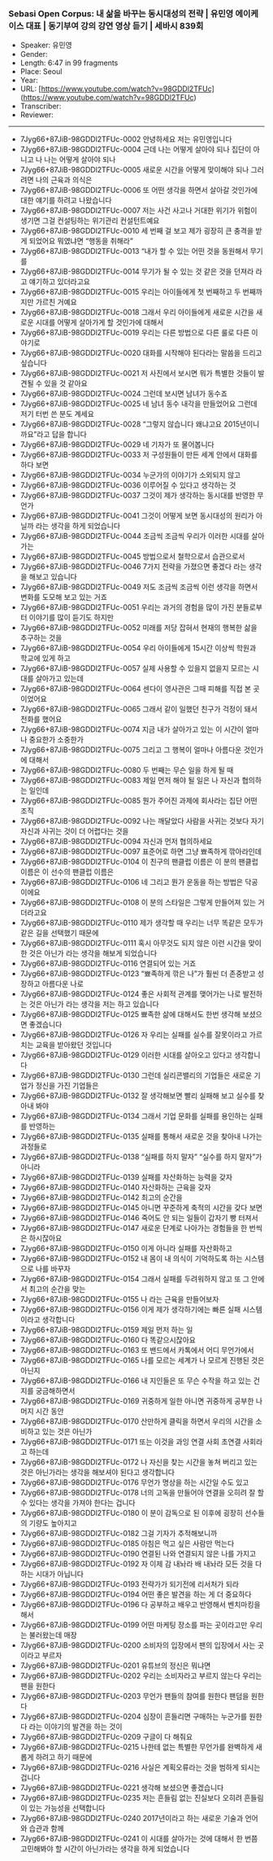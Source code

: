 ### Sebasi Open Corpus: 내 삶을 바꾸는 동시대성의 전략 | 유민영 에이케이스 대표 | 동기부여 강의 강연 영상 듣기 | 세바시 839회

- Speaker: 유민영
- Gender: 
- Length: 6:47 in 99 fragments
- Place: Seoul
- Year: 
- URL: [https://www.youtube.com/watch?v=98GDDl2TFUc] (https://www.youtube.com/watch?v=98GDDl2TFUc)
- Transcriber: 
- Reviewer: 

---

- 7Jyg66+87JiB-98GDDl2TFUc-0002 안녕하세요 저는 유민영입니다
- 7Jyg66+87JiB-98GDDl2TFUc-0004 근데 나는 어떻게 살아야 되나 집단이 아니고 나 나는 어떻게 살아야 되나
- 7Jyg66+87JiB-98GDDl2TFUc-0005 새로운 시간을 어떻게 맞이해야 되나 그러려면 나의 근육과 의식은
- 7Jyg66+87JiB-98GDDl2TFUc-0006 또 어떤 생각을 하면서 살아갈 것인가에 대한 얘기를 하려고 나왔습니다
- 7Jyg66+87JiB-98GDDl2TFUc-0007 저는 사건 사고나 거대한 위기가 위험이 생기면 그걸 컨설팅하는 위기관리 컨설턴트예요
- 7Jyg66+87JiB-98GDDl2TFUc-0010 세 번째 걸 보고 제가 굉장히 큰 충격을 받게 되었어요 뭐였냐면 “행동을 취해라”
- 7Jyg66+87JiB-98GDDl2TFUc-0013 “내가 할 수 있는 어떤 것을 동원해서 무기를
- 7Jyg66+87JiB-98GDDl2TFUc-0014 무기가 될 수 있는 것 같은 것을 던져라 라고 얘기하고 있더라고요
- 7Jyg66+87JiB-98GDDl2TFUc-0015 우리는 아이들에게 첫 번째하고 두 번째까지만 가르친 거예요
- 7Jyg66+87JiB-98GDDl2TFUc-0018 그래서 우리 아이들에게 새로운 시간을 새로운 시대를 어떻게 살아가게 할 것인가에 대해서
- 7Jyg66+87JiB-98GDDl2TFUc-0019 우리는 다른 방법으로 다른 룰로 다른 이야기로
- 7Jyg66+87JiB-98GDDl2TFUc-0020 대화를 시작해야 된다라는 말씀을 드리고 싶습니다
- 7Jyg66+87JiB-98GDDl2TFUc-0021 저 사진에서 보시면 뭐가 특별한 것들이 발견될 수 있을 것 같아요
- 7Jyg66+87JiB-98GDDl2TFUc-0024 그런데 보시면 남녀가 동수죠
- 7Jyg66+87JiB-98GDDl2TFUc-0025 네 남녀 동수 내각을 만들었어요 그런데 저기 터번 쓴 분도 계세요
- 7Jyg66+87JiB-98GDDl2TFUc-0028 “그렇지 않습니다 왜냐고요 2015년이니까요”라고 답을 합니다
- 7Jyg66+87JiB-98GDDl2TFUc-0029 네 기자가 또 물어봅니다
- 7Jyg66+87JiB-98GDDl2TFUc-0033 저 구성원들이 만든 세계 안에서 대화를 하다 보면
- 7Jyg66+87JiB-98GDDl2TFUc-0034 누군가의 이야기가 소외되지 않고
- 7Jyg66+87JiB-98GDDl2TFUc-0036 이루어질 수 있다고 생각하는 것
- 7Jyg66+87JiB-98GDDl2TFUc-0037 그것이 제가 생각하는 동시대를 반영한 무언가
- 7Jyg66+87JiB-98GDDl2TFUc-0041 그것이 어떻게 보면 동시대성의 원리가 아닐까 라는 생각을 하게 되었습니다
- 7Jyg66+87JiB-98GDDl2TFUc-0044 조금씩 조금씩 우리가 이러한 시대를 살아가는
- 7Jyg66+87JiB-98GDDl2TFUc-0045 방법으로서 철학으로서 습관으로서
- 7Jyg66+87JiB-98GDDl2TFUc-0046 7가지 전략을 가졌으면 좋겠다 라는 생각을 해보고 있습니다
- 7Jyg66+87JiB-98GDDl2TFUc-0049 저도 조금씩 조금씩 이런 생각을 하면서 변화를 도모해 보고 있는 거죠
- 7Jyg66+87JiB-98GDDl2TFUc-0051 우리는 과거의 경험을 많이 가진 분들로부터 이야기를 많이 듣기도 하지만
- 7Jyg66+87JiB-98GDDl2TFUc-0052 미래를 저당 잡혀서 현재의 행복한 삶을 추구하는 것을
- 7Jyg66+87JiB-98GDDl2TFUc-0054 우리 아이들에게 15시간 이상씩 학원과 학교에 있게 하고
- 7Jyg66+87JiB-98GDDl2TFUc-0057 실제 사용할 수 있을지 없을지 모르는 시대를 살아가고 있는데
- 7Jyg66+87JiB-98GDDl2TFUc-0064 센다이 영사관은 그때 피해를 직접 본 곳이었어요
- 7Jyg66+87JiB-98GDDl2TFUc-0065 그래서 같이 일했던 친구가 걱정이 돼서 전화를 했어요
- 7Jyg66+87JiB-98GDDl2TFUc-0074 지금 내가 살아가고 있는 이 시간이 얼마나 중요한가 소중한가
- 7Jyg66+87JiB-98GDDl2TFUc-0075 그리고 그 행복이 얼마나 아름다운 것인가에 대해서
- 7Jyg66+87JiB-98GDDl2TFUc-0080 두 번째는 무슨 일을 하게 될 때
- 7Jyg66+87JiB-98GDDl2TFUc-0083 제일 먼저 해야 될 일은 나 자신과 협의하는 일인데
- 7Jyg66+87JiB-98GDDl2TFUc-0085 뭔가 주어진 과제에 회사라는 집단 어떤 조직
- 7Jyg66+87JiB-98GDDl2TFUc-0092 나는 깨달았다 사람을 사귀는 것보다 자기자신과 사귀는 것이 더 어렵다는 것을
- 7Jyg66+87JiB-98GDDl2TFUc-0094 자신과 먼저 협의하세요
- 7Jyg66+87JiB-98GDDl2TFUc-0097 표준어로 하면 그냥 뾰족하게 깎아라인데
- 7Jyg66+87JiB-98GDDl2TFUc-0104 이 친구의 팬클럽 이름은 이 분의 팬클럽 이름은 이 선수의 팬클럽 이름은
- 7Jyg66+87JiB-98GDDl2TFUc-0106 네 그리고 뭔가 운동을 하는 방법은 닥공이에요
- 7Jyg66+87JiB-98GDDl2TFUc-0108 이 분의 스타일은 그렇게 만들어져 있는 거더라고요
- 7Jyg66+87JiB-98GDDl2TFUc-0110 제가 생각할 때 우리는 너무 똑같은 모두가 같은 길을 선택했기 때문에
- 7Jyg66+87JiB-98GDDl2TFUc-0111 혹시 아무것도 되지 않은 이런 시간을 맞이한 것은 아닌가 라는 생각을 해보게 되었습니다
- 7Jyg66+87JiB-98GDDl2TFUc-0116 연결되어 있는 거죠
- 7Jyg66+87JiB-98GDDl2TFUc-0123 “뾰족하게 깎은 나”가 훨씬 더 존중받고 성장하고 아름다운 나로
- 7Jyg66+87JiB-98GDDl2TFUc-0124 좋은 사회적 관계를 맺어가는 나로 발전하는 것은 아닌가 라는 생각을 저는 하고 있습니다
- 7Jyg66+87JiB-98GDDl2TFUc-0125 뾰족한 삶에 대해서도 한번 생각해 보셨으면 좋겠습니다
- 7Jyg66+87JiB-98GDDl2TFUc-0126 자 우리는 실패를 실수를 잘못이라고 가르치는 교육을 받아왔던 것입니다
- 7Jyg66+87JiB-98GDDl2TFUc-0129 이러한 시대를 살아오고 있다고 생각합니다
- 7Jyg66+87JiB-98GDDl2TFUc-0130 그런데 실리콘밸리의 기업들은 새로운 기업가 정신을 가진 기업들은
- 7Jyg66+87JiB-98GDDl2TFUc-0132 잘 생각해보면 빨리 실패해 보고 실수를 찾아내 봐야
- 7Jyg66+87JiB-98GDDl2TFUc-0134 그래서 기업 문화를 실패를 용인하는 실패를 반영하는
- 7Jyg66+87JiB-98GDDl2TFUc-0135 실패를 통해서 새로운 것을 찾아내 나가는 과정들로
- 7Jyg66+87JiB-98GDDl2TFUc-0138 “실패를 하지 말자” “실수를 하지 말자”가 아니라
- 7Jyg66+87JiB-98GDDl2TFUc-0139 실패를 자산화하는 능력을 갖자
- 7Jyg66+87JiB-98GDDl2TFUc-0140 자산화하는 근육을 갖자
- 7Jyg66+87JiB-98GDDl2TFUc-0142 최고의 순간을
- 7Jyg66+87JiB-98GDDl2TFUc-0145 아니면 꾸준하게 축적의 시간을 갖다 보면
- 7Jyg66+87JiB-98GDDl2TFUc-0146 죽어도 안 되는 일들이 갑자기 빵 터져서
- 7Jyg66+87JiB-98GDDl2TFUc-0147 새로운 단계로 나아가는 경험들을 한 번씩은 하시잖아요
- 7Jyg66+87JiB-98GDDl2TFUc-0150 이게 아니라 실패를 자산화하고
- 7Jyg66+87JiB-98GDDl2TFUc-0152 내 몸이 내 의식이 기억하도록 하는 시스템으로 나를 바꾸자
- 7Jyg66+87JiB-98GDDl2TFUc-0154 그래서 실패를 두려워하지 않고 또 그 안에서 최고의 순간을 맞는
- 7Jyg66+87JiB-98GDDl2TFUc-0155 나 라는 근육을 만들어보자
- 7Jyg66+87JiB-98GDDl2TFUc-0156 이게 제가 생각하기에는 빠른 실패 시스템이라고 생각합니다
- 7Jyg66+87JiB-98GDDl2TFUc-0159 제일 먼저 하는 일
- 7Jyg66+87JiB-98GDDl2TFUc-0160 다 똑같으시잖아요
- 7Jyg66+87JiB-98GDDl2TFUc-0163 또 밴드에서 카톡에서 어디 무언가에서
- 7Jyg66+87JiB-98GDDl2TFUc-0165 나를 모르는 세계가 나 모르게 진행된 것은 아닌지
- 7Jyg66+87JiB-98GDDl2TFUc-0166 내 지인들은 또 무슨 수작을 하고 있는 건지를 궁금해하면서
- 7Jyg66+87JiB-98GDDl2TFUc-0169 귀중하게 일한 아니면 귀중하게 공부한 나머지 시간 동안
- 7Jyg66+87JiB-98GDDl2TFUc-0170 산만하게 클릭을 하면서 우리의 시간을 소비하고 있는 것은 아닌가
- 7Jyg66+87JiB-98GDDl2TFUc-0171 또는 이것을 과잉 연결 사회 초연결 사회라고 하는데
- 7Jyg66+87JiB-98GDDl2TFUc-0172 나 자신을 찾는 시간을 놓쳐 버리고 있는 것은 아닌가라는 생각을 해보셔야 된다고 생각합니다
- 7Jyg66+87JiB-98GDDl2TFUc-0176 무언가 명상을 하는 시간일 수도 있고
- 7Jyg66+87JiB-98GDDl2TFUc-0178 너의 고독을 만들어야 연결을 오히려 잘 할 수 있다는 생각을 가져야 한다는 겁니다
- 7Jyg66+87JiB-98GDDl2TFUc-0180 이 분이 감독으로 된 이후에 굉장히 선수들의 기량도 높아지고
- 7Jyg66+87JiB-98GDDl2TFUc-0182 그걸 기자가 추적해보니까
- 7Jyg66+87JiB-98GDDl2TFUc-0185 아침은 먹고 싶은 사람만 먹는다
- 7Jyg66+87JiB-98GDDl2TFUc-0190 연결된 나와 연결되지 않은 나를 가지고
- 7Jyg66+87JiB-98GDDl2TFUc-0192 자 이제 감 내놔라 배 내놔라 모든 것을 다 하는 시대가 아닙니다
- 7Jyg66+87JiB-98GDDl2TFUc-0193 전략가가 되기전에 리서처가 되라
- 7Jyg66+87JiB-98GDDl2TFUc-0194 어떤 좋은 발견을 하는 게 더 중요하다
- 7Jyg66+87JiB-98GDDl2TFUc-0196 다 공부하고 배우고 반영해서 벤치마킹을 해서
- 7Jyg66+87JiB-98GDDl2TFUc-0199 어떤 마케팅 장소를 파는 곳이라고만 우리는 불러왔는데 매장
- 7Jyg66+87JiB-98GDDl2TFUc-0200 소비자의 입장에서 팬의 입장에서 사는 곳 이라고 부르자
- 7Jyg66+87JiB-98GDDl2TFUc-0201 유튜브의 정신은 뭐냐면
- 7Jyg66+87JiB-98GDDl2TFUc-0202 우리는 소비자라고 부르지 않는다 우리는 팬을 원한다
- 7Jyg66+87JiB-98GDDl2TFUc-0203 무언가 팬들의 참여를 원한다 팬덤을 원한다
- 7Jyg66+87JiB-98GDDl2TFUc-0204 심장이 흔들리면 구매하는 누군가를 원한다 라는 이야기의 발견을 하는 것이
- 7Jyg66+87JiB-98GDDl2TFUc-0209 구글이 다 해줘요
- 7Jyg66+87JiB-98GDDl2TFUc-0215 나한테 없는 특별한 무언가를 완벽하게 새롭게 하려고 하기 때문에
- 7Jyg66+87JiB-98GDDl2TFUc-0216 사실은 계획오류라는 것을 범하게 되시는 겁니다
- 7Jyg66+87JiB-98GDDl2TFUc-0221 생각해 보셨으면 좋겠습니다
- 7Jyg66+87JiB-98GDDl2TFUc-0235 저는 흔들림 없는 진실보다 오히려 흔들림이 있는 가능성을 선택합니다
- 7Jyg66+87JiB-98GDDl2TFUc-0240 2017년이라고 하는 새로운 기술과 언어와 습관과 함께
- 7Jyg66+87JiB-98GDDl2TFUc-0241 이 시대를 살아가는 것에 대해서 한 번쯤 고민해봐야 할 시간이 아닌가라는 생각을 하게 되었습니다
